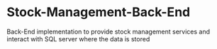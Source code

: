 # Stock-Management-Back-End
 Back-End implementation to provide stock management services and interact with SQL server where the data is stored
